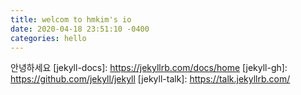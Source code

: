 ```yaml
---
title: welcom to hmkim's io
date: 2020-04-18 23:51:10 -0400
categories: hello
---
```


안녕하세요
[jekyll-docs]: https://jekyllrb.com/docs/home
[jekyll-gh]:   https://github.com/jekyll/jekyll
[jekyll-talk]: https://talk.jekyllrb.com/
